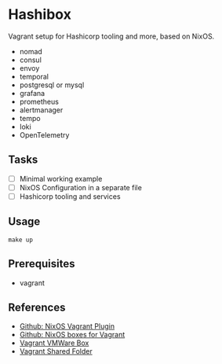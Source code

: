 # Hashibox

Vagrant setup for Hashicorp tooling and more, based on NixOS.

- nomad
- consul
- envoy
- temporal
- postgresql or mysql
- grafana
- prometheus
- alertmanager
- tempo
- loki
- OpenTelemetry

## Tasks

- [ ] Minimal working example
- [ ] NixOS Configuration in a separate file
- [ ] Hashicorp tooling and services

## Usage

```
make up
```

## Prerequisites

- vagrant

## References

- [Github: NixOS Vagrant Plugin](https://github.com/nix-community/vagrant-nixos-plugin)
- [Github: NixOS boxes for Vagrant](https://github.com/nix-community/nixbox)
- [Vagrant VMWare Box](https://www.vagrantup.com/docs/providers/vmware/boxes)
- [Vagrant Shared Folder](https://www.vagrantup.com/docs/synced-folders/basic_usage#disabling)
